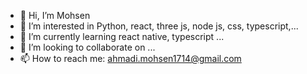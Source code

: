 - 👋 Hi, I’m Mohsen
- 👀 I’m interested in Python, react, three js, node js, css, typescript,...
- 🌱 I’m currently learning react native, typescript ...
- 💞️ I’m looking to collaborate on ...
- 📫 How to reach me: ahmadi.mohsen1714@gmail.com

<!---
gihev72/gihev72 is a ✨ special ✨ repository because its `README.md` (this file) appears on your GitHub profile.
You can click the Preview link to take a look at your changes.
--->
